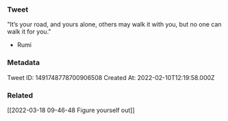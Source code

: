 ### Tweet
"It’s your road, and yours alone, others may walk it with you, but no one can walk it for you."

- Rumi

### Metadata
Tweet ID: 1491748778700906508
Created At: 2022-02-10T12:19:58.000Z

### Related
[[2022-03-18 09-46-48 Figure yourself out]]

